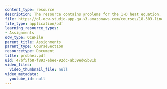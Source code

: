 ```yaml
---
content_type: resource
description: The resource contains problems for the 1-D heat equation.
file: https://ol-ocw-studio-app-qa.s3.amazonaws.com/courses/18-303-linear-partial-differential-equations-fall-2006/47bf5fb8f893ebee92dcab39ed65b81b_probhei.pdf
file_type: application/pdf
learning_resource_types:
- Assignments
ocw_type: OCWFile
parent_title: Assignments
parent_type: CourseSection
resourcetype: Document
title: probhei.pdf
uid: 47bf5fb8-f893-ebee-92dc-ab39ed65b81b
video_files:
  video_thumbnail_file: null
video_metadata:
  youtube_id: null
---
```

